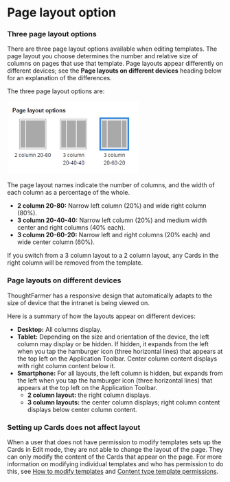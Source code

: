 # Page layout option

### Three page layout options

There are three page layout options available when editing templates. The page layout you choose determines the number and relative size of columns on pages that use that template. Page layouts appear differently on different devices; see the **Page layouts on different devices** heading below for an explanation of the differences.  
  
The three page layout options are:   


![](../../../../.gitbook/assets/1%20%28122%29.jpg)

The page layout names indicate the number of columns, and the width of each column as a percentage of the whole.

* **2 column 20-80:** Narrow left column \(20%\) and wide right column \(80%\).
* **3 column 20-40-40:** Narrow left column \(20%\) and medium width center and right columns \(40% each\).
* **3 column 20-60-20:** Narrow left and right columns \(20% each\) and wide center column \(60%\).

If you switch from a 3 column layout to a 2 column layout, any Cards in the right column will be removed from the template.

### Page layouts on different devices

ThoughtFarmer has a responsive design that automatically adapts to the size of device that the intranet is being viewed on.  
  
Here is a summary of how the layouts appear on different devices:

* **Desktop:** All columns display.
* **Tablet:** Depending on the size and orientation of the device, the left column may display or be hidden. If hidden, it expands from the left when you tap the hamburger icon \(three horizontal lines\) that appears at the top left on the Application Toolbar. Center column content displays with right column content below it.
* **Smartphone:** For all layouts, the left column is hidden, but expands from the left when you tap the hamburger icon \(three horizontal lines\) that appears at the top left on the Application Toolbar.
  * **2 column layout:** the right column displays.
  * **3 column layouts:** the center column displays; right column content displays below center column content.

### Setting up Cards does not affect layout

When a user that does not have permission to modify templates sets up the Cards in Edit mode, they are not able to change the layout of the page. They can only modify the content of the Cards that appear on the page. For more information on modifying individual templates and who has permission to do this, see [How to modify templates](../../../../using-thoughtfarmer/add-pages-and-sections/modify-templates.md) and [Content type template permissions](../content-type-template-permissions.md).

